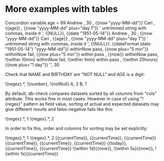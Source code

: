 # More examples with tables

<div>
    <e:summary/>
    <e:example name="Using of vars and EL">
        <e:given print="true">
            <span>Concordion variable age = <span c:set="#age">99</span></span>    
            <e:db-set table="PERSON" cols="NAME, AGE, BIRTHDAY, ID=1..10">
                <row>Andrew                                     , 30      , {{now "yyyy-MM-dd"}}</row>
                <row>Carl                                       , {{age}} , {{now "yyyy-MM-dd" plus="day 1"}}</row>
                <row>' untrimmed string with commas, inside it ', {{NULL}}, {{date "1951-05-14"}}</row>
            </e:db-set>
        </e:given>
        <e:then print="true">
            <e:db-check table="PERSON" cols="NAME, AGE, BIRTHDAY">
                <row>Andrew                                     , 30      , {{now "yyyy-MM-dd"}}</row>
                <row>  Carl                                     , {{age}} , {{now "yyyy-MM-dd" plus="day 1"}}</row>
                <row>' untrimmed string with commas, inside it ', {{NULL}}, {{dateFormat (date "1951-05-14") "yyyy-MM-dd"}}</row>
            </e:db-check>
        </e:then>
    </e:example>
    <e:example name="Check within tolerance of expected timestamp" status="ExpectedToFail">
        <e:given print="true">
            <e:db-set table="PERSON" cols="NAME, BIRTHDAY, ID=1..10">
                <row>withinNow pass, {{now plus="5 min"}}</row>
                <row>withinNow fail, {{now plus="5 min"}}</row>
                <row>within pass   , {{now}}</row>
            </e:db-set>
        </e:given>
        <e:then print="true">
            <e:db-check table="PERSON" cols="NAME, BIRTHDAY">
                <row>withinNow pass, !{within 10min}</row>
                <row>withinNow fail, !{within 1min}</row>
                <row>within pass   , !{within 25hours}{{now plus="1 day"}}</row>
            </e:db-check>
        </e:then>
    </e:example>
    <e:example name="Check with regex" status="ExpectedToFail">
        <e:given print="true">
            <e:db-set table="PERSON" cols="NAME, AGE, ID=1..10">
                <row>'', 30</row>
            </e:db-set>
        </e:given>
        <e:then print="true">
            <p>Check that NAME and BIRTHDAY are "NOT NULL" and AGE is a digit:</p>
            <e:db-check table="PERSON" cols="NAME, AGE, BIRTHDAY">
                <row>!{regex}.*, !{number}, !{notNull}</row>
            </e:db-check>
        </e:then>
    </e:example>
    <e:example name="Check with order by" status="ExpectedToFail">
        <e:given print="true">
            <e:db-set table="PERSON" cols="NAME, AGE, ID=1..10">
                <row>A, 2</row>
                <row>B, 1</row>
            </e:db-set>
        </e:given>
        <e:then print="true">
            <p>
                By default, db-check compares datasets sorted by all columns from "cols" attribute.
                This works fine in most cases. However in case of using "!{regex}" pattern as field value, 
                sorting of actual and expected datasets may give different results and false-negative fails like this:
            </p>
            <e:db-check table="PERSON" cols="NAME, AGE">
                <row>!{regex}.*, 1</row>
                <row>!{regex}.*, 2</row>
            </e:db-check>
            <p>
                In order to fix this, order and columns for sorting may be set explicitly: 
            </p>
            <e:db-check table="PERSON" cols="NAME, AGE" orderBy="AGE, NAME">
                <row>!{regex}.*, 1</row>
                <row>!{regex}.*, 2</row>
            </e:db-check>
        </e:then>
    </e:example>
    <e:example name="Date and Timestamp">
        <e:given print="true">
            <e:set var="currentTime" value="{{now}}"/> 
            <e:db-set table="TYPES" cols="DATE_TYPE, TIMESTAMP_TYPE, DATETIME_TYPE, ID=1..10">
                <row>{{currentTime}}, {{currentTime}}, {{currentTime}}</row>
                <row>{{currentTime}}, {{currentTime}}, {{currentTime}}</row>
            </e:db-set>
        </e:given>
        <e:then print="true">
            <e:db-check table="TYPES" cols="ID=1..10, DATE_TYPE, TIMESTAMP_TYPE, DATETIME_TYPE">
                <row>          {{today}},     {{currentTime}}, {{currentTime}}</row>
                <row>!{within 1d}{{now}}, !{within 5s}{{now}}, !{within 1s}{{currentTime}}</row>
            </e:db-check>
        </e:then>
    </e:example>
</div>